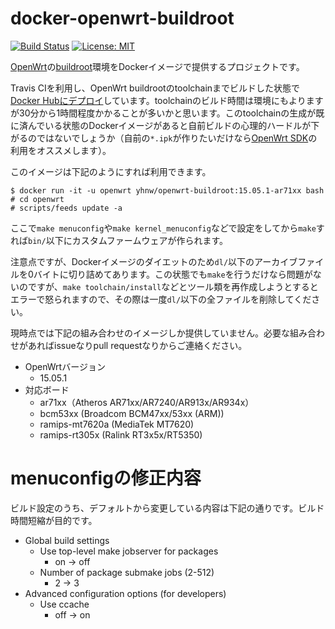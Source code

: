 docker-openwrt-buildroot
========================

[![Build Status](https://travis-ci.org/hnw/docker-openwrt-buildroot.svg?branch=master)](https://travis-ci.org/hnw/docker-openwrt-buildroot) [![License: MIT](http://img.shields.io/badge/license-MIT-blue.svg?style=flat-square)](https://github.com/hnw/docker-openwrt-buildroot/blob/master/LICENSE)

[OpenWrt](https://openwrt.org/)の[buildroot](http://wiki.openwrt.org/doc/howto/buildroot.exigence)環境をDockerイメージで提供するプロジェクトです。

Travis CIを利用し、OpenWrt buildrootのtoolchainまでビルドした状態で[Docker Hubにデプロイ](https://hub.docker.com/r/yhnw/openwrt-buildroot/tags/)しています。toolchainのビルド時間は環境にもよりますが30分から1時間程度かかることが多いかと思います。このtoolchainの生成が既に済んでいる状態のDockerイメージがあると自前ビルドの心理的ハードルが下がるのではないでしょうか（自前の`*.ipk`が作りたいだけなら[OpenWrt SDK](https://wiki.openwrt.org/doc/howto/obtain.firmware.sdk)の利用をオススメします）。

このイメージは下記のようにすれば利用できます。

```
$ docker run -it -u openwrt yhnw/openwrt-buildroot:15.05.1-ar71xx bash
# cd openwrt
# scripts/feeds update -a
```

ここで`make menuconfig`や`make kernel_menuconfig`などで設定をしてから`make`すれば`bin/`以下にカスタムファームウェアが作られます。

注意点ですが、Dockerイメージのダイエットのため`dl/`以下のアーカイブファイルを0バイトに切り詰めてあります。この状態でも`make`を行うだけなら問題がないのですが、`make toolchain/install`などとツール類を再作成しようとするとエラーで怒られますので、その際は一度`dl/`以下の全ファイルを削除してください。

現時点では下記の組み合わせのイメージしか提供していません。必要な組み合わせがあればissueなりpull requestなりからご連絡ください。


* OpenWrtバージョン
  - 15.05.1
* 対応ボード
  - ar71xx（Atheros AR71xx/AR7240/AR913x/AR934x）
  - bcm53xx (Broadcom BCM47xx/53xx (ARM))
  - ramips-mt7620a (MediaTek MT7620)
  - ramips-rt305x (Ralink RT3x5x/RT5350)

# menuconfigの修正内容

ビルド設定のうち、デフォルトから変更している内容は下記の通りです。ビルド時間短縮が目的です。

* Global build settings
  - Use top-level make jobserver for packages
	- on → off
  - Number of package submake jobs (2-512)
	- 2 → 3
* Advanced configuration options (for developers)
  - Use ccache
	- off → on
